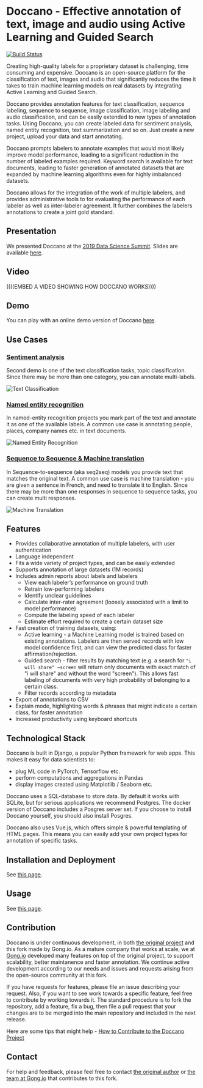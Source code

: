 # Doccano - Effective annotation of text, image and audio using Active Learning and Guided Search

[![Build Status](https://travis-ci.org/chakki-works/doccano.svg?branch=master)](https://travis-ci.org/chakki-works/doccano)

Creating high-quality labels for a proprietary dataset is challenging, time consuming and expensive. Doccano is an open-source platform for the classification of text, images and audio that significantly reduces the time it takes to train machine learning models on real datasets by integrating Active Learning and Guided Search.

Doccano provides annotation features for text classification, sequence labeling, sequence to sequence, image classification, image labeling and audio classification, and can be easily extended to new types of annotation tasks. Using Doccano, you can create labeled data for sentiment analysis, named entity recognition, text summarization and so on. Just create a new project, upload your data and start annotating.

Doccano prompts labelers to annotate examples that would most likely improve model performance, leading to a significant reduction in the number of labeled examples required. Keyword search is available for text documents, leading to faster generation of annotated datasets that are expanded by machine learning algorithms even for highly imbalanced datasets.

Doccano allows for the integration of the work of multiple labelers, and provides administrative tools to for evaluating the performance of each labeler as well as inter-labeler agreement. It further combines the labelers annotations to create a joint gold standard.

## Presentation
We presented Doccano at the [2019 Data Science Summit](https://www.aidatasciencesummit.com/). Slides are available [here](https://docs.google.com/presentation/d/12T0AzfMb_0ikfxP4ZA2eaGaVyx9w45PoFKC6oSF2dVU/edit?usp=sharing).

## Video
((((EMBED A VIDEO SHOWING HOW DOCCANO WORKS))))

## Demo
You can play with an online demo version of Doccano [here](http://doccano.herokuapp.com).

## Use Cases

### [Sentiment analysis](https://doccano.herokuapp.com/demo/text-classification/)

Second demo is one of the text classification tasks, topic classification. Since there may be more than one category, you can annotate multi-labels.

![Text Classification](./docs/text_classification.gif)

### [Named entity recognition](https://doccano.herokuapp.com/demo/named-entity-recognition/)

In named-entity recognition projects you mark part of the text and annotate it as one of the available labels. A common use case is annotating people, places, company names etc. in text documents.

![Named Entity Recognition](./docs/named_entity_annotation.gif)

### [Sequence to Sequence & Machine translation](https://doccano.herokuapp.com/demo/translation/)

In Sequence-to-sequence (aka seq2seq) models you provide text that matches the original text. A common use case is machine translation - you are given a sentence in French, and need to translate it to English. Since there may be more than one responses in sequence to sequence tasks, you can create multi responses.

![Machine Translation](./docs/translation.gif)

## Features

* Provides collaborative annotation of multiple labelers, with user authentication
* Language independent
* Fits a wide variety of project types, and can be easily extended
* Supports annotation of large datasets (1M records)
* Includes admin reports about labels and labelers
  * View each labeler’s performance on ground truth
  * Retrain low-performing labelers
  * Identify unclear guidelines
  * Calculate inter-rater agreement (loosely associated with a limit to model performance)
  * Compute the labeling speed of each labeler
  * Estimate effort required to create a certain dataset size
* Fast creation of training datasets, using:
  * Active learning - a Machine Learning model is trained based on existing annotations. Labelers are then served records with low model confidence first, and can view the predicted class for faster affirmation/rejection.
  * Guided search - filter results by matching text (e.g. a search for `"i will share" –screen` will return only documents with exact match of "i will share" and without the word "screen"). This allows fast labeling of documents with very high probability of belonging to a certain class.
  * Filter records according to metadata
* Export of annotations to CSV
* Explain mode, highlighting words & phrases that might indicate a certain class, for faster annotation
* Increased productivity using keyboard shortcuts

## Technological Stack
Doccano is built in Django, a popular Python framework for web apps. This makes it easy for data scientists to:
- plug ML code in PyTorch, Tensorflow etc.
- perform computations and aggregations in Pandas
- display images created using Matplotlib / Seaborn etc.

Doccano uses a SQL-database to store data. By default it works with SQLite, but for serious applications we recommend Postgres. The docker version of Doccano includes a Posgres server set. If you choose to install Doccano yourself, you should also install Posgres.

Doccano also uses Vue.js, which offers simple & powerful templating of HTML pages. This means you can easily add your own project types for annotation of specific tasks.

## Installation and Deployment
See [this page](INSTALLATION.md).

## Usage
See [this page](usage.md).

## Contribution

Doccano is under continuous development, in both [the original project](https://github.com/chakki-works/doccano) and this fork made by Gong.io. As a mature company that works at scale, we at [Gong.io](https://gong.io) developed many features on top of the original project, to support scalability, better maintanence and faster annotation. We continue active development according to our needs and issues and requests arising from the open-source community at this fork.

If you have requests for features, please file an issue describing your request. Also, if you want to see work towards a specific feature, feel free to contribute by working towards it. The standard procedure is to fork the repository, add a feature, fix a bug, then file a pull request that your changes are to be merged into the main repository and included in the next release.

Here are some tips that might help - [How to Contribute to the Doccano Project](https://github.com/chakki-works/doccano/wiki/How-to-Contribute-to-Doccano-Project)


## Contact

For help and feedback, please feel free to contact [the original author](https://github.com/Hironsan) or [the team at Gong.io](https://github.com/gong-io) that contributes to this fork.

